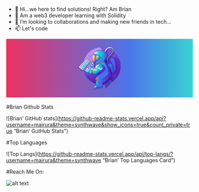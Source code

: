 - 👋 Hi...we here to find solutions! Right? Am Brian
- 👀 Am a web3 developer learning with Solidity
- 💞️ I’m looking to collaborations and making new friends in tech...
- 📫 Let's code

<!---
mairura/mairura is a ✨ special ✨ repository because its `README.md` (this file) appears on your GitHub profile.
You can click the Preview link to take a look at your changes.
--->
<img src="https://github.com/mairura/devGeni/blob/main/src/assets/SpaceMan.png" alt="spacedev" />

#Brian Github Stats

![Brian’ GitHub stats](https://github-readme-stats.vercel.app/api?username=mairura&theme=synthwave&show_icons=true&count_private=true “Brian’ GutHub Stats”)

#Top Languages

![Top Langs](https://github-readme-stats.vercel.app/api/top-langs/?username=mairura&theme=synthwave “Brian’ Top Languages Card”)

#Reach Me On:

![alt text](https://img.shields.io/badge/-LinkedIn-0e76a8?style=plastic&logo=linkedIn)</a>
